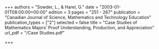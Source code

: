 +++
authors = "Sowder, L., & Harel, G."
date = "2003-01-01T08:00:00+00:00"
edition = 3
pages = "251 - 267"
publication = "Canadian Journal of Science, Mathematics and Technology Education"
publication_types = ["2"]
selected = false
title = "Case Studies of Mathematics Majors’ Proof Understanding, Production, and Appreciation"
url_pdf = "/Case Studies.pdf"

+++
